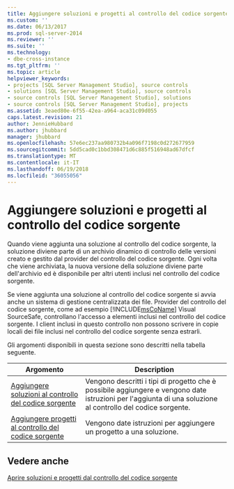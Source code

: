 ```yaml
---
title: Aggiungere soluzioni e progetti al controllo del codice sorgente | Documenti Microsoft
ms.custom: ''
ms.date: 06/13/2017
ms.prod: sql-server-2014
ms.reviewer: ''
ms.suite: ''
ms.technology:
- dbe-cross-instance
ms.tgt_pltfrm: ''
ms.topic: article
helpviewer_keywords:
- projects [SQL Server Management Studio], source controls
- solutions [SQL Server Management Studio], source controls
- source controls [SQL Server Management Studio], solutions
- source controls [SQL Server Management Studio], projects
ms.assetid: 3eaed80e-6f55-42ea-a964-aca31c09d055
caps.latest.revision: 21
author: JennieHubbard
ms.author: jhubbard
manager: jhubbard
ms.openlocfilehash: 57e6ec237aa980732b4a096f7198c0d272677959
ms.sourcegitcommit: 5dd5cad0c1bbd308471d6c885f516948ad67dfcf
ms.translationtype: MT
ms.contentlocale: it-IT
ms.lasthandoff: 06/19/2018
ms.locfileid: "36055056"
---
```

# <a name="add-solutions-and-projects-to-source-control"></a>Aggiungere soluzioni e progetti al controllo del codice sorgente
  Quando viene aggiunta una soluzione al controllo del codice sorgente, la soluzione diviene parte di un archivio dinamico di controllo delle versioni creato e gestito dal provider del controllo del codice sorgente. Ogni volta che viene archiviata, la nuova versione della soluzione diviene parte dell'archivio ed è disponibile per altri utenti inclusi nel controllo del codice sorgente.  
  
 Se viene aggiunta una soluzione al controllo del codice sorgente si avvia anche un sistema di gestione centralizzata dei file. Provider del controllo del codice sorgente, come ad esempio [!INCLUDE[msCoName](../includes/msconame-md.md)] Visual SourceSafe, controllano l'accesso a elementi inclusi nel controllo del codice sorgente. I client inclusi in questo controllo non possono scrivere in copie locali dei file inclusi nel controllo del codice sorgente senza estrarli.  
  
 Gli argomenti disponibili in questa sezione sono descritti nella tabella seguente.  
  
|Argomento|Description|  
|-----------|-----------------|  
|[Aggiungere soluzioni al controllo del codice sorgente](../../2014/database-engine/add-solutions-to-source-control.md)|Vengono descritti i tipi di progetto che è possibile aggiungere e vengono date istruzioni per l'aggiunta di una soluzione al controllo del codice sorgente.|  
|[Aggiungere progetti al controllo del codice sorgente](../../2014/database-engine/add-projects-to-source-control.md)|Vengono date istruzioni per aggiungere un progetto a una soluzione.|  
  
## <a name="see-also"></a>Vedere anche  
 [Aprire soluzioni e progetti dal controllo del codice sorgente](../../2014/database-engine/open-solutions-and-projects-from-source-control.md)  
  
  